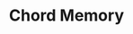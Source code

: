 ---
inv_num: 2013-127
add_credit:
url: 2013-127-chord-memory
title: Chord Memory
year: 2021-2024
display_year: 2021-2024
medium: 'Algo composition² for pipe organ. '
dims:
pitch:
ps:
live_url:
youtube:
related_code: https://github.com/coryarcangel/chord-memory
subheading:
download:
commission:
related:
layout: things-i-made
---